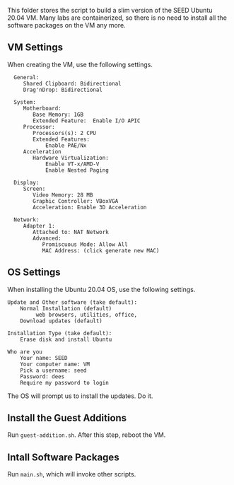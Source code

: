 
This folder stores the script to build a slim version
of the SEED Ubuntu 20.04 VM. Many labs are containerized,
so there is no need to install all the software packages
on the VM any more.

## VM Settings

When creating the VM, use the following settings.

```
  General:
     Shared Clipboard: Bidirectional
     Drag'nDrop: Bidirectional

  System:
     Motherboard:
        Base Memory: 1GB
        Extended Feature:  Enable I/O APIC
     Processor:
        Processors(s): 2 CPU
        Extended Features:
            Enable PAE/Nx
     Acceleration
        Hardware Virtualization:
            Enable VT-x/AMD-V
            Enable Nested Paging

  Display:
     Screen:
        Video Memory: 28 MB
        Graphic Controller: VBoxVGA
        Acceleration: Enable 3D Acceleration

  Network:
     Adapter 1:
        Attached to: NAT Network
        Advanced:
           Promiscuous Mode: Allow All
           MAC Address: (click generate new MAC)
```

## OS Settings

When installing the Ubuntu 20.04 OS, use the following settings.

```
Update and Other software (take default):
    Normal Installation (default)
         web browsers, utilities, office,
    Download updates (default)

Installation Type (take default):
    Erase disk and install Ubuntu

Who are you
    Your name: SEED
    Your computer name: VM
    Pick a username: seed
    Password: dees
    Require my password to login
```

The OS will prompt us to install the updates. Do it.


## Install the Guest Additions

Run `guest-addition.sh`. After this step, reboot the VM. 


## Intall Software Packages

Run `main.sh`, which will invoke other scripts.
